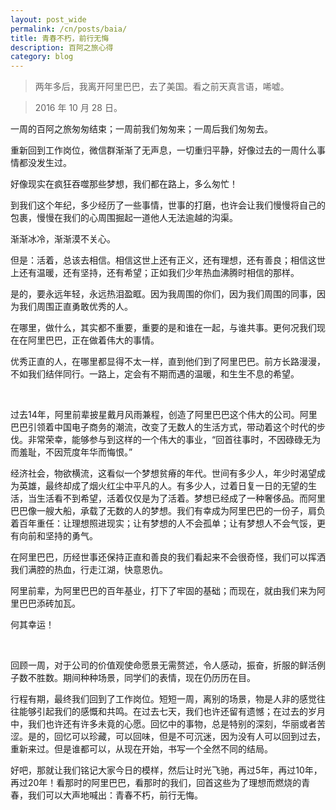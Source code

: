 ```yaml
---
layout: post_wide
permalink: /cn/posts/baia/
title: 青春不朽，前行无悔
description: 百阿之旅心得
category: blog
---
```


>  两年多后，我离开阿里巴巴，去了美国。看之前天真言语，唏嘘。

>  2016 年 10 月 28 日。


一周的百阿之旅匆匆结束；一周前我们匆匆来；一周后我们匆匆去。

重新回到工作岗位，微信群渐渐了无声息，一切重归平静，好像过去的一周什么事情都没发生过。

好像现实在疯狂吞噬那些梦想，我们都在路上，多么匆忙！

到我们这个年纪，多少经历了一些事情，世事的打磨，也许会让我们慢慢将自己的包裹，慢慢在我们的心周围掘起一道他人无法逾越的沟渠。

渐渐冰冷，渐渐漠不关心。

但是：活着，总该去相信。相信这世上还有正义，还有理想，还有善良；相信这世上还有温暖，还有坚持，还有希望；正如我们少年热血沸腾时相信的那样。

是的，要永远年轻，永远热泪盈眶。因为我周围的你们，因为我们周围的同事，因为我们周围正直勇敢优秀的人。

在哪里，做什么，其实都不重要，重要的是和谁在一起，与谁共事。更何况我们现在在阿里巴巴，正在做着伟大的事情。

优秀正直的人，在哪里都显得不太一样，直到他们到了阿里巴巴。前方长路漫漫，不如我们结伴同行。一路上，定会有不期而遇的温暖，和生生不息的希望。

<br/>

过去14年，阿里前辈披星戴月风雨兼程，创造了阿里巴巴这个伟大的公司。阿里巴巴引领着中国电子商务的潮流，改变了无数人的生活方式，带动着这个时代的步伐。非常荣幸，能够参与到这样的一个伟大的事业，“回首往事时，不因碌碌无为而羞耻，不因荒度年华而悔恨。”

经济社会，物欲横流，这看似一个梦想贫瘠的年代。世间有多少人，年少时渴望成为英雄，最终却成了烟火红尘中平凡的人。有多少人，过着日复一日的无望的生活，当生活看不到希望，活着仅仅是为了活着。梦想已经成了一种奢侈品。而阿里巴巴像一艘大船，承载了无数的人的梦想。我们有幸成为阿里巴巴的一份子，肩负着百年重任：让理想照进现实；让有梦想的人不会孤单；让有梦想人不会气馁，更有向前和坚持的勇气。

在阿里巴巴，历经世事还保持正直和善良的我们看起来不会很奇怪，我们可以挥洒我们满腔的热血，行走江湖，快意恩仇。

阿里前辈，为阿里巴巴的百年基业，打下了牢固的基础；而现在，就由我们来为阿里巴巴添砖加瓦。

何其幸运！

<br/>

回顾一周，对于公司的价值观使命愿景无需赘述，令人感动，振奋，折服的鲜活例子数不胜数。期间种种场景，同学们的表情，现在仍历历在目。

行程有期，最终我们回到了工作岗位。短短一周，离别的场景，物是人非的感觉往往能够引起我们的感慨和共鸣。在过去七天，我们也许还留有遗憾；在过去的岁月中，我们也许还有许多未竟的心愿。回忆中的事物，总是特别的深刻，华丽或者苦涩。是的，回忆可以珍藏，可以回味，但是不可沉迷，因为没有人可以回到过去，重新来过。但是谁都可以，从现在开始，书写一个全然不同的结局。

好吧，那就让我们铭记大家今日的模样，然后让时光飞驰，再过5年，再过10年，再过20年！看那时的阿里巴巴，看那时的我们，回首这些为了理想而燃烧的青春，我们可以大声地喊出：青春不朽，前行无悔。
